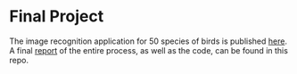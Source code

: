 # Final Project

The image recognition application for 50 species of birds is published [here](https://alexaoh.shinyapps.io/birdapp/). A final [report](report.pdf) of the entire process, as well as the code, can be found in this repo.  
